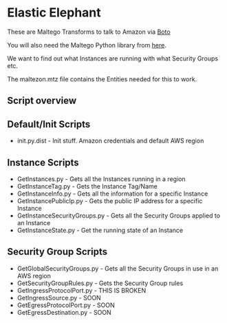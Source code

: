 Elastic Elephant
================


These are Maltego Transforms to talk to Amazon via [Boto](https://aws.amazon.com/sdk-for-python/)

You will also need the Maltego Python library from [here](http://www.paterva.com/web6/documentation/developer-local.php).

We want to find out what Instances are running with what Security Groups etc. 

The maltezon.mtz file contains the Entities needed for this to work. 


Script overview
---------------


Default/Init Scripts
--------------------

 * init.py.dist - Init stuff. Amazon credentials and default AWS region


Instance Scripts
----------------

 * GetInstances.py - Gets all the Instances running in a region
 * GetInstanceTag.py - Gets the Instance Tag/Name
 * GetInstanceInfo.py - Gets all the information for a specific Instance
 * GetInstancePublicIp.py - Gets the public IP address for a specific Instance
 * GetInstanceSecurityGroups.py - Gets all the Security Groups applied to an Instance
 * GetInstanceState.py - Get the running state of an Instance


Security Group Scripts
----------------------

 * GetGlobalSecurityGroups.py - Gets all the Security Groups in use in an AWS region
 * GetSecurityGroupRules.py - Gets the Security Group rules
 * GetIngressProtocolPort.py - THIS IS BROKEN
 * GetIngressSource.py - SOON
 * GetEgressProtocolPort.py - SOON
 * GetEgressDestination.py - SOON
